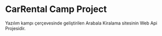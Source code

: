 # CarRental Camp Project

Yazılım kampı çerçevesinde geliştirilen Arabala Kiralama sitesinin Web Api Projesidir.
